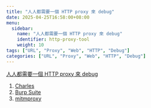 ```yaml
---
title: "人人都需要一個 HTTP proxy 來 debug"
date: 2025-04-25T16:58:00+08:00
menu:
  sidebar:
    name: "人人都需要一個 HTTP proxy 來 debug"
    identifier: http-proxy-tool
    weight: 10
tags: ["URL", "Proxy", "Web", "HTTP", "Debug"]
categories: ["URL", "Proxy", "Web", "HTTP", "Debug"]
---
```


[人人都需要一個 HTTP proxy 來 debug](https://blog.huli.tw/2025/04/23/everyone-need-a-http-proxy-to-debug/)

1. [Charles](https://www.charlesproxy.com/)
2. [Burp Suite](https://portswigger.net/burp/communitydownload)
3. [mitmproxy](https://mitmproxy.org/)